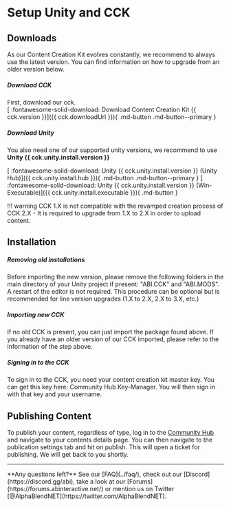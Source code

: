 # Setup Unity and CCK


## Downloads
As our Content Creation Kit evolves constantly, we recommend to always use the latest version. You can find information
on how to upgrade from an older version below.

##### Download CCK
First, download our cck.  
[ :fontawesome-solid-download: Download Content Creation Kit {{ cck.version }}]({{ cck.downloadUrl }}){ .md-button .md-button--primary }


##### Download Unity
You also need one of our supported unity versions, we recommend to use **Unity {{ cck.unity.install.version }}**

[ :fontawesome-solid-download: Unity {{ cck.unity.install.version }} (Unity Hub)]({{ cck.unity.install.hub }}){ .md-button .md-button--primary }
[ :fontawesome-solid-download: Unity {{ cck.unity.install.version }} (Win-Executable)]({{ cck.unity.install.executable }}){ .md-button }

!!! warning
    CCK 1.X is not compatible with the revamped creation process of CCK 2.X - It is required to upgrade from 1.X to
    2.X in order to upload content.

## Installation

##### Removing old installations
Before importing the new version, please remove the following folders in the main directory of your Unity project if
present: "ABI.CCK" and "ABI.MODS". A restart of the editor is not required. This procedure can be optional but is recommended for line version upgrades (1.X to 2.X, 2.X to 3.X, etc.)

##### Importing new CCK
If no old CCK is present, you can just import the package found above. If you already have an older version of our CCK
imported, please refer to the information of the step above.

##### Signing in to the CCK
To sign in to the CCK, you need your content creation kit master key. You can get this key here: Community Hub Key-Manager.
You will then sign in with that key and your username.

## Publishing Content
To publish your content, regardless of type, log in to the [Community Hub](https://hub.abinteractive.net/) and navigate
to your contents details page. You can then navigate to the publication settings tab and hit on publish. This will open
a ticket for publishing. We will get back to you shortly.

<hr>
**Any questions left?**  
See our [FAQ](../faq/), check out our [Discord](https://discord.gg/abi), take a look at our 
[Forums](https://forums.abinteractive.net/) or mention us on Twitter [@AlphaBlendNET](https://twitter.com/AlphaBlendNET).
